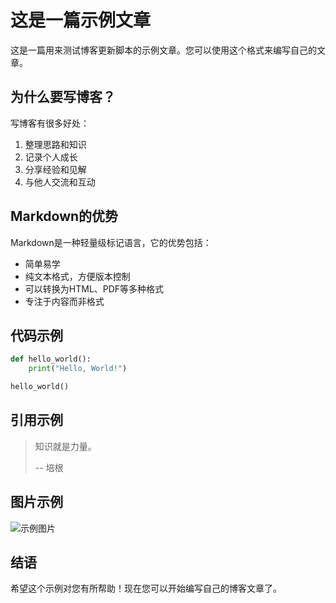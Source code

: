 # 这是一篇示例文章

这是一篇用来测试博客更新脚本的示例文章。您可以使用这个格式来编写自己的文章。

## 为什么要写博客？

写博客有很多好处：

1. 整理思路和知识
2. 记录个人成长
3. 分享经验和见解
4. 与他人交流和互动

## Markdown的优势

Markdown是一种轻量级标记语言，它的优势包括：

- 简单易学
- 纯文本格式，方便版本控制
- 可以转换为HTML、PDF等多种格式
- 专注于内容而非格式

## 代码示例

```python
def hello_world():
    print("Hello, World!")

hello_world()
```

## 引用示例

> 知识就是力量。
> 
> -- 培根

## 图片示例

![示例图片](https://via.placeholder.com/150)

## 结语

希望这个示例对您有所帮助！现在您可以开始编写自己的博客文章了。
